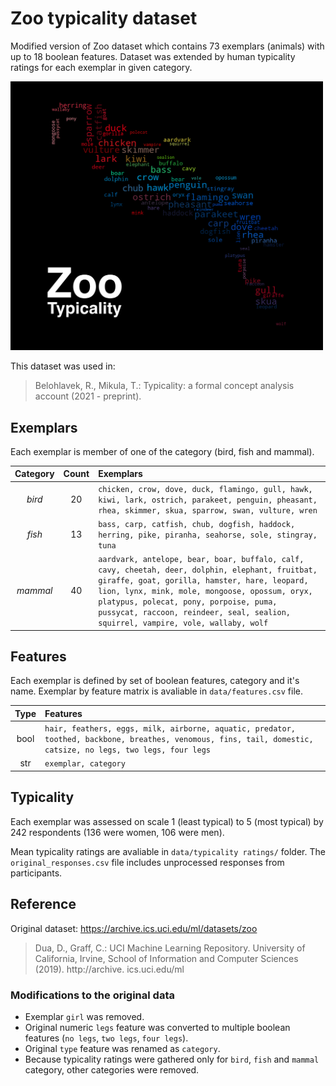 # Zoo typicality dataset
Modified version of Zoo dataset which contains 73 exemplars (animals) with up to 18 boolean features. Dataset was extended by human typicality ratings for each exemplar in given category.

<img src="https://github.com/mikulatomas/zoo-typicality/raw/main/logo.png" width=500>

This dataset was used in:

> Belohlavek, R., Mikula, T.: Typicality: a formal concept analysis account (2021 - preprint).

## Exemplars
Each exemplar is member of one of the category (bird, fish and mammal).

| Category        | Count         | Exemplars  |
|:------------:|:-------------:|:---------- |
| *bird*       | 20            | ```chicken, crow, dove, duck, flamingo, gull, hawk, kiwi, lark, ostrich, parakeet, penguin, pheasant, rhea, skimmer, skua, sparrow, swan, vulture, wren``` |
| *fish*       | 13            | ```bass, carp, catfish, chub, dogfish, haddock, herring, pike, piranha, seahorse, sole, stingray, tuna``` |
| *mammal*     | 40            | ```aardvark, antelope, bear, boar, buffalo, calf, cavy, cheetah, deer, dolphin, elephant, fruitbat, giraffe, goat, gorilla, hamster, hare, leopard, lion, lynx, mink, mole, mongoose, opossum, oryx, platypus, polecat, pony, porpoise, puma, pussycat, raccoon, reindeer, seal, sealion, squirrel, vampire, vole, wallaby, wolf``` |

## Features
Each exemplar is defined by set of boolean features, category and it's name. Exemplar by feature matrix is avaliable in `data/features.csv` file.

| Type         | Features    |
|:------------:|:----------- |
| bool         | ```hair, feathers, eggs, milk, airborne, aquatic, predator, toothed, backbone, breathes, venomous, fins, tail, domestic, catsize, no legs, two legs, four legs``` |
| str          | ```exemplar, category``` |

## Typicality
Each exemplar was assessed on scale 1 (least typical) to 5 (most typical) by 242 respondents (136 were women, 106 were men).

Mean typicality ratings are avaliable in `data/typicality ratings/` folder. The `original_responses.csv` file includes unprocessed responses from participants.

## Reference
Original dataset: https://archive.ics.uci.edu/ml/datasets/zoo

> Dua, D., Graff, C.: UCI Machine Learning Repository. University of California, Irvine, School of Information and Computer Sciences (2019). http://archive. ics.uci.edu/ml

### Modifications to the original data
* Exemplar `girl` was removed.
* Original numeric `legs` feature was converted to multiple boolean features (`no legs`, `two legs`, `four legs`).
* Original `type` feature was renamed as `category`.
* Because typicality ratings were gathered only for `bird`, `fish` and `mammal` category, other categories were removed.
